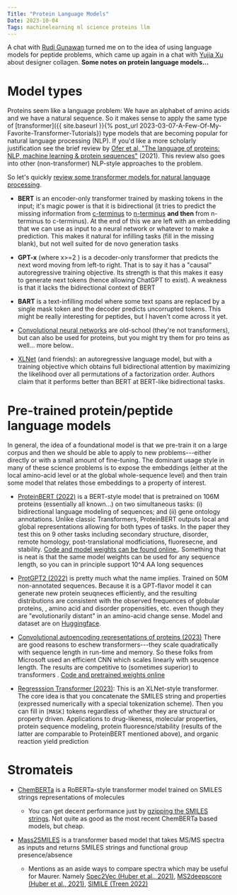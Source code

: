 ```yaml
---
Title: "Protein Language Models"
Date: 2023-10-04
Tags: machinelearning ml science proteins llm
---
```


A chat with [Rudi Gunawan](https://scholar.google.com/citations?user=fx039lUAAAAJ&hl=en&oi=ao) turned me on to the idea of using language models for peptide problems, which came up again in a chat with [Yujia Xu](https://hunter.cuny.edu/people/yujia-xu/) about designer collagen.  **Some notes on protein language models...**

# Model types

Proteins seem like a language problem:  We have an alphabet of amino acids and we have a natural sequence.  So it makes sense to apply the same type of [transformer]({{ site.baseurl }}{% post_url 2023-03-07-A-Few-Of-My-Favorite-Transformer-Tutorials}) type models that are becoming popular for natural language processing (NLP).  If you'd like a more scholarly justification see the brief review by [Ofer et al, "The language of proteins: NLP, machine learning & protein sequences"](https://doi.org/10.1016/j.csbj.2021.03.022) (2021).  This review also goes into other (non-transformer) NLP-style approaches to the problem.

So let's quickly [review some transformer models for natural language processing](https://huggingface.co/docs/transformers/model_summary#natural-language-processing). 

* **BERT** is an encoder-only transformer trained by masking tokens in the input; it's magic power is that it is bidirectional (it tries to predict the missing information from [c-terminus](https://en.wikipedia.org/wiki/C-terminus) to [n-terminus](https://en.wikipedia.org/wiki/N-terminus) **and then** from n-terminus to c-terminus). At the end of this we are left with an embedding that we can use as input to a neural network or whatever to make a prediction.  This makes it natural for infilling tasks (fill in the missing blank), but not well suited for de novo generation tasks

* **GPT-x** (where x>=2 ) is a decoder-only transformer that predicts the next word moving from left-to right. That is to say it has a "causal" autoregressive training objective. Its strength is that this makes it easy to generate next tokens (hence allowing ChatGPT to exist). A weakness is that it lacks the bidirectional context of BERT

* **BART** is a text-infilling model where some text spans are replaced by a single mask token and the decoder predicts uncorrupted tokens.  This might be really interesting for peptides, but I haven't come across it yet.

* [Convolutional neural networks](https://en.wikipedia.org/wiki/Convolutional_neural_network) are old-school (they're not transformers), but can also be used for proteins, but you might try them for pro teins as well... more below..

* [XLNet](https://arxiv.org/abs/1906.08237) (and friends):  an autoregressive language model, but with a training objective which obtains full bidirectional attention by maximizing the likelihood over all permutations of a factorization order.  Authors claim that it performs better than BERT at BERT-like bidirectional tasks.

# Pre-trained protein/peptide language models

In general, the idea of a foundational model is that we pre-train it on a large corpus and then we should be able to apply to new problems---either directly or with a small amount of fine-tuning.  The dominant usage style in many of these science problems is to expose the embeddings (either at the local amino-acid level or at the global whole-sequence level) and then train some model that relates those embeddings to a property of interest.

* [ProteinBERT (2022)](https://doi.org/10.1093/bioinformatics/btac020) is a BERT-style model that is pretrained on 106M proteins (essentially all known...) on two simultaneous tasks: (i) bidirectional language modeling of sequences; and (ii) gene ontology annotations.  Unlike classic Transformers, ProteinBERT outputs local and global representations allowing for both types of tasks.  In the paper they test this on 9 other tasks including secondary structure, disorder, remote homology, post-translational modficiations, fluoresecne, and stability. [Code and model weights can be found online.](https://github.com/nadavbra/protein_bert/blob/master/ProteinBERT%20demo.ipynb). Something that is neat is that the same model weights can be used for any sequence length, so you can in principle support 10^4 AA long sequences 

* [ProtGPT2 (2022)](https://doi.org/10.1038/s41467-022-32007-7) is pretty much what the name implies.  Trained on 50M non-annotated sequences.  Because it is a GPT-flavor model it can generate new protein seuqneces efficiently, and the resulting distributions are consistent with the observed frequences of globular proteins, , amino acid and disorder propensities, etc. even though they are "evolutionarily distant" in an amino-acid change sense.  Model and dataset are on [Huggingface](https://huggingface.co/nferruz/ProtGPT2).

* [ Convolutional autoencoding representations of proteins (2023)](https://www.biorxiv.org/content/10.1101/2022.05.19.492714v4) There are good reasons to eschew transformers---they scale quadratically with sequence length in run-time and memory.  So these folks from Microsoft used an efficient CNN which scales linearly with seuqence length.  The results are competitive to (sometimes superior) to transformers . [Code and pretrained weights online](https://github.com/microsoft/protein-sequence-models)

- [Regresssion Transformer (2023)](https://doi.org/10.1038/s42256-023-00639-z):  This is an XLNet-style transformer.  The core idea is that you concatenate the SMILES string and properties (expressed numerically with a special tokenization scheme).  Then you can fill in `[MASK]` tokens regardless of whether they are structural or property driven.  Applications to drug-likeness, molecular properties, protein sequence modeling, protein fluoresnce/stability (results of the latter are comparable to ProteinBERT mentioned above), and organic reaction yield prediction 

# Stromateis

- [ChemBERTa](https://notebook.community/deepchem/deepchem/examples/tutorials/22_Transfer_Learning_With_HuggingFace_tox21) is a RoBERTa-style transformer model trained on SMILES strings representations of molecules
    - You can get decent performance just by [gzipping the SMILES strings](https://doi.org/10.26434/chemrxiv-2023-v1s2s-v2).  Not quite as good as the most recent ChemBERTa based models, but cheap. 

- [Mass2SMILES](https://doi.org/10.1101/2023.07.06.547963) is a transformer based model that takes MS/MS spectra as inputs and returns SMILES strings and functional group presence/absence
    - Mentions as an aside ways to compare spectra which may be useful for Maurer. Namely [Spec2Vec (Huber et al., 2021)](https://github.com/iomega/spec2vec), [MS2deepscore (Huber et al., 2021)](https://doi.org/10.1186/s13321-021-00558-4), [SIMILE (Treen 2022)](https://www.nature.com/articles/s41467-022-30118-9) 

